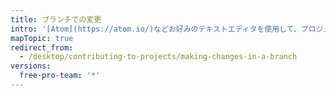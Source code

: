 ```yaml
---
title: ブランチでの変更
intro: '[Atom](https://atom.io/)などお好みのテキストエディタを使用して、プロジェクトに変更を加え、{{ site.data.variables.product.prodname_desktop }}を使って有意義なコミットをビジュアル化します。'
mapTopic: true
redirect_from:
  - /desktop/contributing-to-projects/making-changes-in-a-branch
versions:
  free-pro-team: '*'
---
```


